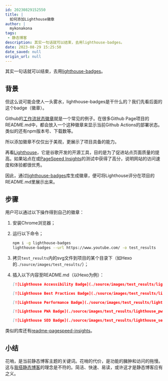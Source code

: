 ```yaml
---
id: 20230829152550
title: |
  如何添加Lighthouse徽章
author: |
  mykonakona
tags:
 - 静态博客
description: 其实一句话就可以结束，去用lighthouse-badges。
date: 2023-08-29 15:25:50
date_saved: null
origin_url: null
---
```


其实一句话就可以结束，去用[lighthouse-badges][2]。

<!-- more -->

## 背景

但这么说可能会使人一头雾水，lighthouse-badges是干什么的？我们先看后面的这个badge（徽章）。

Github的[工作流状态徽章][1]就是一个常见的例子。在很多Github Page项目的README.md中，都会放入一个这种徽章来显示当前Github Actions的部署状态。类似的还有npm版本号、下载数等。

所以添加徽章不仅仅出于美观，更展示了项目具备的能力。

再看[Lighthouse][2]，它是谷歌开发的开源工具，目的是为了促进站点页面质量的提高。如果站点在或[PageSpeed Insights][3]的测试中获得了高分，说明网站的访问速度和体验都很优秀。

因此，通过[lighthouse-badges][4]库生成徽章，便可将Lighthouse评分在项目的README.md里展示出来。

## 步骤

用户可以通过以下操作得到自己的徽章：

1. 安装Chrome浏览器；
2. 运行以下命令；

   ```bash
   npm i -g lighthouse-badges
   lighthouse-badges --url https://www.youtube.com/ -o test_results
   ```

3. 拷贝`test_results`内的svg文件到项目的某个目录下（如Hexo的`./source/images/test_results/`）；
4. 插入以下内容至README.md（以Hexo为例）：

   ```markdown
   [![Lighthouse Accessibility Badge](./source/images/test_results/lighthouse_accessibility.svg)](https://github.com/emazzotta/   lighthouse-badges)
   
   [![Lighthouse Best Practices Badge](./source/images/test_results/lighthouse_best-practices.svg)](https://github.com/   emazzotta/lighthouse-badges)
   
   [![Lighthouse Performance Badge](./source/images/test_results/lighthouse_performance.svg)](https://github.com/emazzotta/   lighthouse-badges)
   
   [![Lighthouse PWA Badge](./source/images/test_results/lighthouse_pwa.svg)](https://github.com/emazzotta/lighthouse-badges)
   
   [![Lighthouse SEO Badge](./source/images/test_results/lighthouse_seo.svg)](https://github.com/emazzotta/lighthouse-badges)
   ```

类似的库还有[readme-pagespeed-insights][5]。

## 小结

花哨，是当前静态博客主题的关键词。花哨的代价，是功能的臃肿和访问的拖慢。这与[我搭静态博客][6]的理念是不符的。简洁、快速、易读，或许这才是静态博客应有之义。

[1]: https://docs.github.com/en/actions/monitoring-and-troubleshooting-workflows/adding-a-workflow-status-badge
[2]: https://developer.chrome.com/docs/lighthouse/overview/
[3]: https://pagespeed.web.dev
[4]: https://github.com/emazzotta/lighthouse-badges
[5]: https://github.com/ankurparihar/readme-pagespeed-insights
[6]: https://mykonakona.github.io/posts/2020-05-27.html
